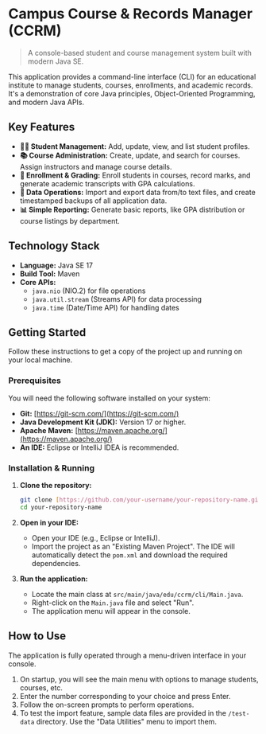 # Campus Course & Records Manager (CCRM)

> A console-based student and course management system built with modern Java SE.

This application provides a command-line interface (CLI) for an educational institute to manage students, courses, enrollments, and academic records. It's a demonstration of core Java principles, Object-Oriented Programming, and modern Java APIs.

## Key Features

-   **👨‍🎓 Student Management:** Add, update, view, and list student profiles.
-   **📚 Course Administration:** Create, update, and search for courses. Assign instructors and manage course details.
-   **📝 Enrollment & Grading:** Enroll students in courses, record marks, and generate academic transcripts with GPA calculations.
-   **💾 Data Operations:** Import and export data from/to text files, and create timestamped backups of all application data.
-   **📊 Simple Reporting:** Generate basic reports, like GPA distribution or course listings by department.


## Technology Stack

-   **Language:** Java SE 17
-   **Build Tool:** Maven
-   **Core APIs:**
    -   `java.nio` (NIO.2) for file operations
    -   `java.util.stream` (Streams API) for data processing
    -   `java.time` (Date/Time API) for handling dates

## Getting Started

Follow these instructions to get a copy of the project up and running on your local machine.

### Prerequisites

You will need the following software installed on your system:
-   **Git:** [https://git-scm.com/](https://git-scm.com/)
-   **Java Development Kit (JDK):** Version 17 or higher.
-   **Apache Maven:** [https://maven.apache.org/](https://maven.apache.org/)
-   **An IDE:** Eclipse or IntelliJ IDEA is recommended.

### Installation & Running

1.  **Clone the repository:**
    ```sh
    git clone [https://github.com/your-username/your-repository-name.git](https://github.com/your-username/your-repository-name.git)
    cd your-repository-name
    ```

2.  **Open in your IDE:**
    -   Open your IDE (e.g., Eclipse or IntelliJ).
    -   Import the project as an "Existing Maven Project". The IDE will automatically detect the `pom.xml` and download the required dependencies.

3.  **Run the application:**
    -   Locate the main class at `src/main/java/edu/ccrm/cli/Main.java`.
    -   Right-click on the `Main.java` file and select "Run".
    -   The application menu will appear in the console.

## How to Use

The application is fully operated through a menu-driven interface in your console.

1.  On startup, you will see the main menu with options to manage students, courses, etc.
2.  Enter the number corresponding to your choice and press Enter.
3.  Follow the on-screen prompts to perform operations.
4.  To test the import feature, sample data files are provided in the `/test-data` directory. Use the "Data Utilities" menu to import them.
